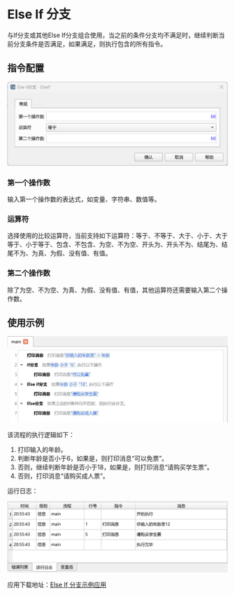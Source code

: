 # Else If 分支

与If分支或其他Else If分支组合使用，当之前的条件分支均不满足时，继续判断当前分支条件是否满足，如果满足，则执行包含的所有指令。

## 指令配置

![Else If 分支配置对话框](else_if_config.png)

### 第一个操作数

输入第一个操作数的表达式，如变量、字符串、数值等。

### 运算符

选择使用的比较运算符，当前支持如下运算符：等于、不等于、大于、小于、大于等于、小于等于、包含、不包含、为空、不为空、开头为、开头不为、结尾为、结尾不为、为真、为假、没有值、有值。

### 第二个操作数

除了为空、不为空、为真、为假、没有值、有值，其他运算符还需要输入第二个操作数。

## 使用示例

![Else If 分支示例流程截图](else_if_demo_process.png)

该流程的执行逻辑如下：

1. 打印输入的年龄。
2. 判断年龄是否小于6，如果是，则打印消息“可以免票”。
3. 否则，继续判断年龄是否小于18，如果是，则打印消息“请购买学生票”。
4. 否则，打印消息“请购买成人票”。

运行日志：

![Else If 分支示例流程运行日志](else_if_demo_log.png)

应用下载地址：[Else If 分支示例应用](../../../examples/else_if_demo.zip)
